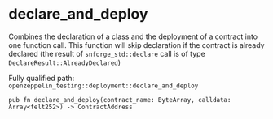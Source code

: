 # declare_and_deploy

Combines the declaration of a class and the deployment of a contract into one function call. This function will skip declaration if the contract is already declared (the result of `snforge_std::declare` call is of type `DeclareResult::AlreadyDeclared`)

Fully qualified path: `openzeppelin_testing::deployment::declare_and_deploy`

<pre><code class="language-rust">pub fn declare_and_deploy(contract_name: ByteArray, calldata: Array&lt;felt252&gt;) -&gt; ContractAddress</code></pre>

